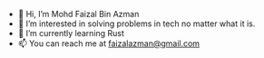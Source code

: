 - 👋 Hi, I’m Mohd Faizal Bin Azman
- 👀 I’m interested in solving problems in tech no matter what it is.
- 🌱 I’m currently learning Rust
- 📫 You can reach me at faizalazman@gmail.com

<!---
ParmenidesSartre/ParmenidesSartre is a ✨ special ✨ repository because its `README.md` (this file) appears on your GitHub profile.
You can click the Preview link to take a look at your changes.
--->
